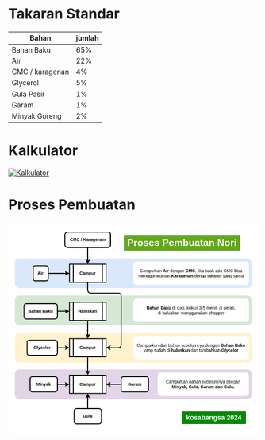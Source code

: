 # Takaran Standar

| Bahan            | jumlah |
| ---------------- | ------ |
| Bahan Baku       | 65%    |
| Air              | 22%    |
| CMC / karagenan | 4%     |
| Glycerol         | 5%     |
| Gula Pasir       | 1%     |
| Garam            | 1%     |
| Minyak Goreng    | 2%     |

# Kalkulator
[![Kalkulator](https://img.shields.io/badge/Kalkulator-Takaran-blue)](https://web-host-80c44.web.app/)


# Proses Pembuatan

![1728006253411](flow-pembuatan-nori.png)
